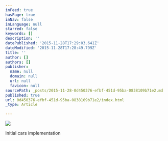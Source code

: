 ```yaml
---
inFeed: true
hasPage: true
inNav: false
inLanguage: null
starred: false
keywords: []
description: ''
datePublished: '2015-11-28T17:29:03.641Z'
dateModified: '2015-11-28T17:28:49.799Z'
title: ''
author: []
authors: []
publisher:
  name: null
  domain: null
  url: null
  favicon: null
sourcePath: _posts/2015-11-28-0d450376-efbf-451d-95ba-0838109b71e2.md
published: true
url: 0d450376-efbf-451d-95ba-0838109b71e2/index.html
_type: Article

---
```

![](https://the-grid-user-content.s3-us-west-2.amazonaws.com/7c4e07f4-4a27-498a-9bb5-36e5d2e0731e.jpg)

Initial cars implementation